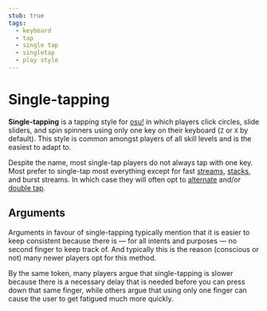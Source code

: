 ```yaml
---
stub: true
tags:
  - keyboard
  - tap
  - single tap
  - singletap
  - play style
---
```


# Single-tapping

**Single-tapping** is a tapping style for [osu!](/wiki/Game_mode/osu!) in which players click circles, slide sliders, and spin spinners using only one key on their keyboard (`Z` or `X` by default). This style is common amongst players of all skill levels and is the easiest to adapt to.

Despite the name, most single-tap players do not always tap with one key. Most prefer to single-tap most everything except for fast [streams](/wiki/Beatmap/Pattern/Stream), [stacks](/wiki/Mapping_techniques/Stack), and burst streams. In which case they will often opt to [alternate](/wiki/Play_style/Alternating) and/or [double tap](/wiki/Play_style/Double_tapping).

## Arguments

Arguments in favour of single-tapping typically mention that it is easier to keep consistent because there is — for all intents and purposes — no second finger to keep track of. And typically this is the reason (conscious or not) many newer players opt for this method.

By the same token, many players argue that single-tapping is slower because there is a necessary delay that is needed before you can press down that same finger, while others argue that using only one finger can cause the user to get fatigued much more quickly.
